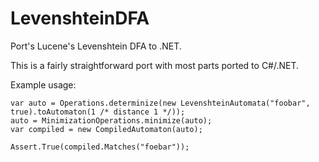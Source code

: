 LevenshteinDFA
==============

Port's Lucene's Levenshtein DFA to .NET.

This is a fairly straightforward port with most parts ported to C#/.NET.

Example usage:

    var auto = Operations.determinize(new LevenshteinAutomata("foobar", true).toAutomaton(1 /* distance 1 */));
    auto = MinimizationOperations.minimize(auto);
    var compiled = new CompiledAutomaton(auto);
    
    Assert.True(compiled.Matches("foebar"));
